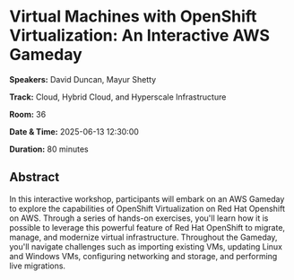 # Virtual Machines with OpenShift Virtualization: An Interactive AWS Gameday

**Speakers:** David Duncan, Mayur Shetty
                    
**Track:** Cloud, Hybrid Cloud, and Hyperscale Infrastructure
                    
**Room:** 36
                    
**Date & Time:** 2025-06-13 12:30:00
                    
**Duration:** 80 minutes
                    
## Abstract
                    
In this interactive workshop, participants will embark on an AWS Gameday to explore the capabilities of OpenShift Virtualization on Red Hat Openshift on AWS. Through a series of hands-on exercises, you'll learn how it is possible to leverage this powerful feature of Red Hat OpenShift to migrate, manage, and modernize virtual infrastructure. Throughout the Gameday, you'll navigate challenges such as importing existing VMs, updating Linux and Windows VMs, configuring networking and storage, and performing live migrations.

